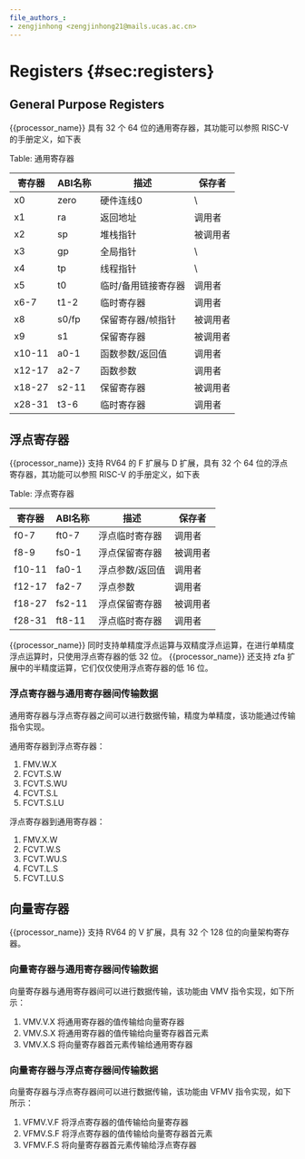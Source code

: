 ```yaml
---
file_authors_:
- zengjinhong <zengjinhong21@mails.ucas.ac.cn>
---
```

# Registers {#sec:registers}

## General Purpose Registers

{{processor_name}} 具有 32 个 64 位的通用寄存器，其功能可以参照 RISC-V 的手册定义，如下表

Table: 通用寄存器

| 寄存器    | ABI名称 | 描述         | 保存者  |
| ------ | ----- | ---------- | ---- |
| x0     | zero  | 硬件连线0      | \    |
| x1     | ra    | 返回地址       | 调用者  |
| x2     | sp    | 堆栈指针       | 被调用者 |
| x3     | gp    | 全局指针       | \    |
| x4     | tp    | 线程指针       | \    |
| x5     | t0    | 临时/备用链接寄存器 | 调用者  |
| x6-7   | t1-2  | 临时寄存器      | 调用者  |
| x8     | s0/fp | 保留寄存器/帧指针  | 被调用者 |
| x9     | s1    | 保留寄存器      | 被调用者 |
| x10-11 | a0-1  | 函数参数/返回值   | 调用者  |
| x12-17 | a2-7  | 函数参数       | 调用者  |
| x18-27 | s2-11 | 保留寄存器      | 被调用者 |
| x28-31 | t3-6  | 临时寄存器      | 调用者  |

## 浮点寄存器

{{processor_name}} 支持 RV64 的 F 扩展与 D 扩展，具有 32 个 64 位的浮点寄存器，其功能可以参照 RISC-V
的手册定义，如下表

Table: 浮点寄存器

| 寄存器    | ABI名称  | 描述       | 保存者  |
| ------ | ------ | -------- | ---- |
| f0-7   | ft0-7  | 浮点临时寄存器  | 调用者  |
| f8-9   | fs0-1  | 浮点保留寄存器  | 被调用者 |
| f10-11 | fa0-1  | 浮点参数/返回值 | 调用者  |
| f12-17 | fa2-7  | 浮点参数     | 调用者  |
| f18-27 | fs2-11 | 浮点保留寄存器  | 被调用者 |
| f28-31 | ft8-11 | 浮点临时寄存器  | 调用者  |

{{processor_name}} 同时支持单精度浮点运算与双精度浮点运算，在进行单精度浮点运算时，只使用浮点寄存器的低 32 位。
{{processor_name}} 还支持 zfa 扩展中的半精度运算，它们仅仅使用浮点寄存器的低 16 位。

### 浮点寄存器与通用寄存器间传输数据

通用寄存器与浮点寄存器之间可以进行数据传输，精度为单精度，该功能通过传输指令实现。

通用寄存器到浮点寄存器：

1. FMV.W.X
2. FCVT.S.W
3. FCVT.S.WU
4. FCVT.S.L
5. FCVT.S.LU

浮点寄存器到通用寄存器：

1. FMV.X.W
2. FCVT.W.S
3. FCVT.WU.S
4. FCVT.L.S
5. FCVT.LU.S

## 向量寄存器

{{processor_name}} 支持 RV64 的 V 扩展，具有 32 个 128 位的向量架构寄存器。

### 向量寄存器与通用寄存器间传输数据

向量寄存器与通用寄存器间可以进行数据传输，该功能由 VMV 指令实现，如下所示：

1. VMV.V.X 将通用寄存器的值传输给向量寄存器
2. VMV.S.X 将通用寄存器的值传输给向量寄存器首元素
3. VMV.X.S 将向量寄存器首元素传输给通用寄存器

### 向量寄存器与浮点寄存器间传输数据

向量寄存器与浮点寄存器间可以进行数据传输，该功能由 VFMV 指令实现，如下所示：

1. VFMV.V.F 将浮点寄存器的值传输给向量寄存器
2. VFMV.S.F 将浮点寄存器的值传输给向量寄存器首元素
3. VFMV.F.S 将向量寄存器首元素传输给浮点寄存器
